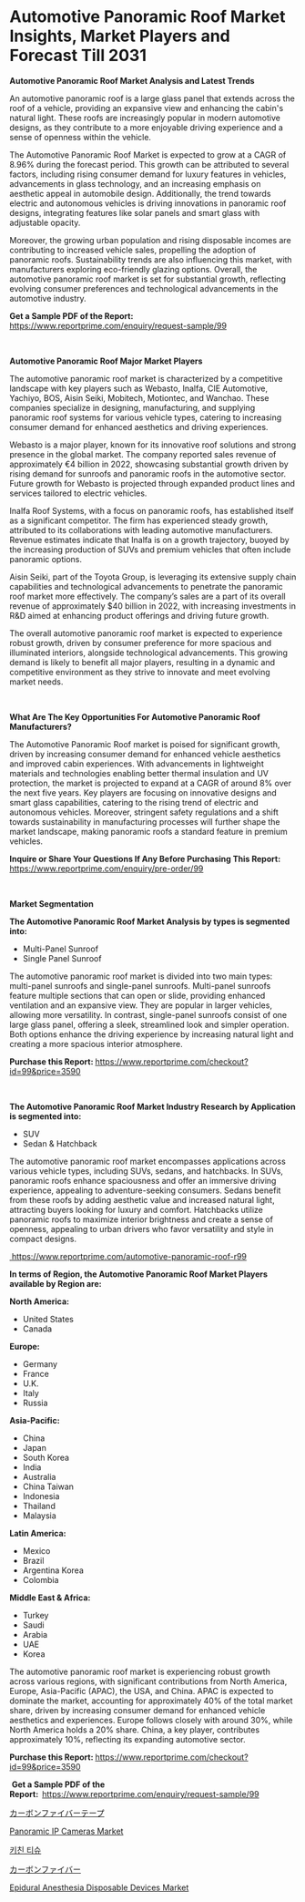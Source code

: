 <p><h1>Automotive Panoramic Roof Market Insights, Market Players and Forecast Till 2031</h1></p><p><strong>Automotive Panoramic Roof Market Analysis and Latest Trends</strong></p>
<p><p>An automotive panoramic roof is a large glass panel that extends across the roof of a vehicle, providing an expansive view and enhancing the cabin's natural light. These roofs are increasingly popular in modern automotive designs, as they contribute to a more enjoyable driving experience and a sense of openness within the vehicle.</p><p>The Automotive Panoramic Roof Market is expected to grow at a CAGR of 8.96% during the forecast period. This growth can be attributed to several factors, including rising consumer demand for luxury features in vehicles, advancements in glass technology, and an increasing emphasis on aesthetic appeal in automobile design. Additionally, the trend towards electric and autonomous vehicles is driving innovations in panoramic roof designs, integrating features like solar panels and smart glass with adjustable opacity.</p><p>Moreover, the growing urban population and rising disposable incomes are contributing to increased vehicle sales, propelling the adoption of panoramic roofs. Sustainability trends are also influencing this market, with manufacturers exploring eco-friendly glazing options. Overall, the automotive panoramic roof market is set for substantial growth, reflecting evolving consumer preferences and technological advancements in the automotive industry.</p></p>
<p><strong>Get a Sample PDF of the Report:&nbsp;</strong> <a href="https://www.reportprime.com/enquiry/request-sample/99">https://www.reportprime.com/enquiry/request-sample/99</a></p>
<p>&nbsp;</p>
<p><strong>Automotive Panoramic Roof Major Market Players</strong></p>
<p><p>The automotive panoramic roof market is characterized by a competitive landscape with key players such as Webasto, Inalfa, CIE Automotive, Yachiyo, BOS, Aisin Seiki, Mobitech, Motiontec, and Wanchao. These companies specialize in designing, manufacturing, and supplying panoramic roof systems for various vehicle types, catering to increasing consumer demand for enhanced aesthetics and driving experiences.</p><p>Webasto is a major player, known for its innovative roof solutions and strong presence in the global market. The company reported sales revenue of approximately €4 billion in 2022, showcasing substantial growth driven by rising demand for sunroofs and panoramic roofs in the automotive sector. Future growth for Webasto is projected through expanded product lines and services tailored to electric vehicles.</p><p>Inalfa Roof Systems, with a focus on panoramic roofs, has established itself as a significant competitor. The firm has experienced steady growth, attributed to its collaborations with leading automotive manufacturers. Revenue estimates indicate that Inalfa is on a growth trajectory, buoyed by the increasing production of SUVs and premium vehicles that often include panoramic options.</p><p>Aisin Seiki, part of the Toyota Group, is leveraging its extensive supply chain capabilities and technological advancements to penetrate the panoramic roof market more effectively. The company’s sales are a part of its overall revenue of approximately $40 billion in 2022, with increasing investments in R&D aimed at enhancing product offerings and driving future growth.</p><p>The overall automotive panoramic roof market is expected to experience robust growth, driven by consumer preference for more spacious and illuminated interiors, alongside technological advancements. This growing demand is likely to benefit all major players, resulting in a dynamic and competitive environment as they strive to innovate and meet evolving market needs.</p></p>
<p>&nbsp;</p>
<p><strong>What Are The Key Opportunities For Automotive Panoramic Roof Manufacturers?</strong></p>
<p><p>The Automotive Panoramic Roof market is poised for significant growth, driven by increasing consumer demand for enhanced vehicle aesthetics and improved cabin experiences. With advancements in lightweight materials and technologies enabling better thermal insulation and UV protection, the market is projected to expand at a CAGR of around 8% over the next five years. Key players are focusing on innovative designs and smart glass capabilities, catering to the rising trend of electric and autonomous vehicles. Moreover, stringent safety regulations and a shift towards sustainability in manufacturing processes will further shape the market landscape, making panoramic roofs a standard feature in premium vehicles.</p></p>
<p><strong>Inquire or Share Your Questions If Any Before Purchasing This Report:</strong> <a href="https://www.reportprime.com/enquiry/pre-order/99">https://www.reportprime.com/enquiry/pre-order/99</a></p>
<p>&nbsp;</p>
<p><strong>Market Segmentation</strong></p>
<p><strong>The Automotive Panoramic Roof Market Analysis by types is segmented into:</strong></p>
<p><ul><li>Multi-Panel Sunroof</li><li>Single Panel Sunroof</li></ul></p>
<p><p>The automotive panoramic roof market is divided into two main types: multi-panel sunroofs and single-panel sunroofs. Multi-panel sunroofs feature multiple sections that can open or slide, providing enhanced ventilation and an expansive view. They are popular in larger vehicles, allowing more versatility. In contrast, single-panel sunroofs consist of one large glass panel, offering a sleek, streamlined look and simpler operation. Both options enhance the driving experience by increasing natural light and creating a more spacious interior atmosphere.</p></p>
<p><strong>Purchase this Report:&nbsp;</strong><a href="https://www.reportprime.com/checkout?id=99&price=3590">https://www.reportprime.com/checkout?id=99&price=3590</a></p>
<p>&nbsp;</p>
<p><strong>The Automotive Panoramic Roof Market Industry Research by Application is segmented into:</strong></p>
<p><ul><li>SUV</li><li>Sedan & Hatchback</li></ul></p>
<p><p>The automotive panoramic roof market encompasses applications across various vehicle types, including SUVs, sedans, and hatchbacks. In SUVs, panoramic roofs enhance spaciousness and offer an immersive driving experience, appealing to adventure-seeking consumers. Sedans benefit from these roofs by adding aesthetic value and increased natural light, attracting buyers looking for luxury and comfort. Hatchbacks utilize panoramic roofs to maximize interior brightness and create a sense of openness, appealing to urban drivers who favor versatility and style in compact designs.</p></p>
<p><a href="https://www.reportprime.com/automotive-panoramic-roof-r99">&nbsp;https://www.reportprime.com/automotive-panoramic-roof-r99</a></p>
<p><strong>In terms of Region, the Automotive Panoramic Roof Market Players available by Region are:</strong></p>
<p>
    <p> <strong> North America: </strong>
        <ul>
            <li>United States</li>
            <li>Canada</li>
        </ul>
        </p> 
    <p> <strong> Europe: </strong>
        <ul>
            <li>Germany</li>
            <li>France</li>
            <li>U.K.</li>
            <li>Italy</li>
            <li>Russia</li>
        </ul>
        </p> 
    <p> <strong> Asia-Pacific: </strong>
        <ul>
            <li>China</li>
            <li>Japan</li>
            <li>South Korea</li>
            <li>India</li>
            <li>Australia</li>
            <li>China Taiwan</li>
            <li>Indonesia</li>
            <li>Thailand</li>
            <li>Malaysia</li>
        </ul>
        </p> 
    <p> <strong> Latin America: </strong>
        <ul>
            <li>Mexico</li>
            <li>Brazil</li>
            <li>Argentina Korea</li>
            <li>Colombia</li>
        </ul>
        </p> 
    <p> <strong> Middle East & Africa: </strong>
        <ul>
            <li>Turkey</li>
            <li>Saudi</li>
            <li>Arabia</li>
            <li>UAE</li>
            <li>Korea</li>
        </ul>
    </p>
    </p>
<p><p>The automotive panoramic roof market is experiencing robust growth across various regions, with significant contributions from North America, Europe, Asia-Pacific (APAC), the USA, and China. APAC is expected to dominate the market, accounting for approximately 40% of the total market share, driven by increasing consumer demand for enhanced vehicle aesthetics and experiences. Europe follows closely with around 30%, while North America holds a 20% share. China, a key player, contributes approximately 10%, reflecting its expanding automotive sector.</p></p>
<p><strong>Purchase this Report: </strong><a href="https://www.reportprime.com/checkout?id=99&price=3590">https://www.reportprime.com/checkout?id=99&price=3590</a></p>
<p>&nbsp;<strong>Get a Sample PDF of the Report:&nbsp;&nbsp;</strong><a href="https://www.reportprime.com/enquiry/request-sample/99">https://www.reportprime.com/enquiry/request-sample/99</a></p>
<p><strong></strong></p>
<p><p><a href="https://medium.com/@tubbs463/2024%E5%B9%B4%E3%81%8B%E3%82%892031%E5%B9%B4%E3%81%BE%E3%81%A7%E3%81%AE%E6%9C%9F%E9%96%93%E3%81%AB%E4%BA%88%E6%B8%AC%E3%81%95%E3%82%8C%E3%81%9F%E5%9C%B0%E5%9F%9F%E5%88%A5%E8%A6%8B%E9%80%9A%E3%81%97-%E7%AB%B6%E4%BA%89%E6%88%A6%E7%95%A5%E3%81%AB%E3%82%88%E3%82%8B-%E3%82%B0%E3%83%AD%E3%83%BC%E3%83%90%E3%83%AB%E7%82%AD%E7%B4%A0%E7%B9%8A%E7%B6%AD%E3%83%86%E3%83%BC%E3%83%97%E5%B8%82%E5%A0%B4%E8%A6%8F%E6%A8%A1%E3%81%A8%E5%B8%82%E5%A0%B4%E5%8B%95%E5%90%91%E5%88%86%E6%9E%90-c6617a059ff0">カーボンファイバーテープ</a></p><p><a href="https://medium.com/@denisewilsogdn64/panoramic-ip-cameras-industry-analysis-report-its-market-size-growing-with-a-cagr-of-13-4-1c93f3f6c9b4">Panoramic IP Cameras Market</a></p><p><a href="https://medium.com/@nargishadi90/%EA%B8%80%EB%A1%9C%EB%B2%8C-%EC%A3%BC%EB%B0%A9-%ED%8B%B0%EC%8A%88-%EC%8B%9C%EC%9E%A5%EC%9D%98-%EC%83%88%EB%A1%9C%EC%9A%B4-%EA%B8%B0%ED%9A%8C%EC%99%80-%EB%8F%84%EC%A0%84-2024-2031-bbbf049a85f1">키친 티슈</a></p><p><a href="https://medium.com/@tubbs463/%E3%82%B0%E3%83%AD%E3%83%BC%E3%83%90%E3%83%AB%E3%82%AB%E3%83%BC%E3%83%9C%E3%83%B3%E3%83%95%E3%82%A1%E3%82%A4%E3%83%90%E3%83%BC%E3%83%9E%E3%83%BC%E3%82%B1%E3%83%83%E3%83%88%E3%83%88%E3%83%AC%E3%83%B3%E3%83%89%E3%81%AB%E9%96%A2%E3%81%99%E3%82%8B%E6%88%A6%E7%95%A5%E7%9A%84%E3%82%A4%E3%83%B3%E3%82%B5%E3%82%A4%E3%83%88-2024-2031-122%E3%83%9A%E3%83%BC%E3%82%B8%E3%81%A7%E7%B6%B2%E7%BE%85%E3%81%95%E3%82%8C%E3%81%A6%E3%81%84%E3%81%BE%E3%81%99-1e2ae2bd2f22">カーボンファイバー</a></p><p><a href="https://issuu.com/reportprime-2/docs/epidural-anesthesia-disposable-devi_6cc685462d1876">Epidural Anesthesia Disposable Devices Market</a></p></p>